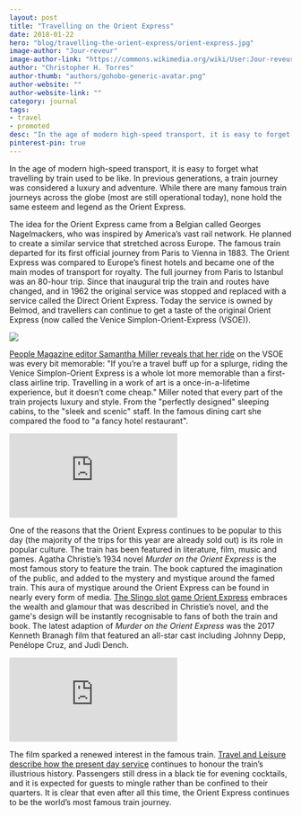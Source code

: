 ```yaml
---
layout: post
title: "Travelling on the Orient Express"
date: 2018-01-22
hero: "blog/travelling-the-orient-express/orient-express.jpg"
image-author: "Jour-reveur"
image-author-link: "https://commons.wikimedia.org/wiki/User:Jour-reveur"
author: "Christopher H. Torres"
author-thumb: "authors/gohobo-generic-avatar.png"
author-website: ""
author-website-link: ""
category: journal
tags: 
- travel
- promoted
desc: "In the age of modern high-speed transport, it is easy to forget what travelling by train used to be like. In previous generations, a train journey was considered a luxury and adventure." 
pinterest-pin: true
---
```


In the age of modern high-speed transport, it is easy to forget what travelling by train used to be like. In previous generations, a train journey was considered a luxury and adventure. While there are many famous train journeys across the globe (most are still operational today), none hold the same esteem and legend as the Orient Express. 

The idea for the Orient Express came from a Belgian called Georges Nagelmackers, who was inspired by America’s vast rail network. He planned to create a similar service that stretched across Europe. The famous train departed for its first official journey from Paris to Vienna in 1883. The Orient Express was compared to Europe’s finest hotels and became one of the main modes of transport for royalty. The full journey from Paris to Istanbul was an 80-hour trip. Since that inaugural trip the train and routes have changed, and in 1962 the original service was stopped and replaced with a service called the Direct Orient Express. Today the service is owned by Belmod, and travellers can continue to get a taste of the original Orient Express (now called the Venice Simplon-Orient-Express (VSOE)).

![](/assets/img/blog/travelling-the-orient-express/orient-express-poster.jpg)

[People Magazine editor Samantha Miller reveals that her ride](http://people.com/home/we-tried-it-a-ride-on-the-real-life-orient-express/ "People.com") on the VSOE was every bit memorable: "If you’re a travel buff up for a splurge, riding the Venice Simplon-Orient Express is a whole lot more memorable than a first-class airline trip. Travelling in a work of art is a once-in-a-lifetime experience, but it doesn’t come cheap." Miller noted that every part of the train projects luxury and style. From the "perfectly designed" sleeping cabins, to the "sleek and scenic" staff. In the famous dining cart she compared the food to "a fancy hotel restaurant".

<div class="art--video">
    <iframe src="https://www.youtube-nocookie.com/embed/rpkUjw3hZgw?rel=0" frameborder="0" allow="autoplay; encrypted-media" allowfullscreen></iframe>
</div>

One of the reasons that the Orient Express continues to be popular to this day (the majority of the trips for this year are already sold out) is its role in popular culture. The train has been featured in literature, film, music and games. Agatha Christie’s 1934 novel _Murder on the Orient Express_ is the most famous story to feature the train. The book captured the imagination of the public, and added to the mystery and mystique around the famed train. This aura of mystique around the Orient Express can be found in nearly every form of media. [The Slingo slot game Orient Express](https://www.slingo.com/slots/orient-express "slingo.com") embraces the wealth and glamour that was described in Christie’s novel, and the game's design will be instantly recognisable to fans of both the train and book. The latest adaption of _Murder on the Orient Express_ was the 2017 Kenneth Branagh film that featured an all-star cast including Johnny Depp, Penélope Cruz, and Judi Dench. 


<div class="art--video">
    <iframe src="https://www.youtube-nocookie.com/embed/e_jSjlFSEkg?rel=0" frameborder="0" allow="autoplay; encrypted-media" allowfullscreen></iframe>
</div>


The film sparked a renewed interest in the famous train. [Travel and Leisure describe how the present day service](http://www.travelandleisure.com/trip-ideas/bus-train/venice-simplon-orient-express "TravelAndLeisure.com") continues to honour the train’s illustrious history. Passengers still dress in a black tie for evening cocktails, and it is expected for guests to mingle rather than be confined to their quarters. It is clear that even after all this time, the Orient Express continues to be the world’s most famous train journey.

